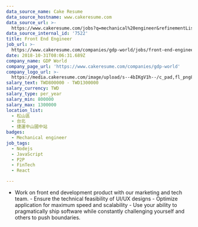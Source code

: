 ```yaml
---
data_source_name: Cake Resume
data_source_hostname: www.cakeresume.com
data_source_url: >-
  https://www.cakeresume.com/jobs?q=mechanical%20engineer&refinementList%5Blang_name%5D%5B0%5D=English&refinementList%5Bsalary_type%5D=per_year&range%5Bsalary_range%5D%5Bmin%5D=1000000&page=3
data_source_internal_id: '7522'
title: Front End Engineer
job_url: >-
  https://www.cakeresume.com/companies/gdp-world/jobs/front-end-engineer-blockchain
date: 2018-10-31T08:06:31.689Z
company_name: GDP World
company_page_url: 'https://www.cakeresume.com/companies/gdp-world'
company_logo_url: >-
  https://media.cakeresume.com/image/upload/s--4bIKgV1h--/c_pad,fl_png8,h_200,w_200/v1566284793/r8a8h5tmoj4rzelvp7wp.png
salary_text: TWD800000 - TWD1300000
salary_currency: TWD
salary_type: per_year
salary_min: 800000
salary_max: 1300000
location_list:
  - 松山區
  - 台北
  - 捷運中山國中站
badges:
  - Mechanical engineer
job_tags:
  - Nodejs
  - JavaScript
  - P2P
  - FinTech
  - React

---
```


- Work on front end development product with our marketing and tech team. - Ensure the technical feasibility of UI/UX designs - Optimize application for maximum speed and scalability - Use your ability to pragmatically ship software while constantly challenging yourself and others to push boundaries.